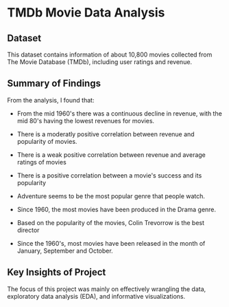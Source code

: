 # TMDb Movie Data Analysis

## Dataset

This dataset contains information of about 10,800 movies collected from The Movie Database (TMDb), including user ratings and revenue.

## Summary of Findings

From the analysis, I found that:

- From the mid 1960's there was a continuous decline in revenue, with the mid 80's having the lowest revenues for movies.

- There is a moderatly positive correlation between revenue and popularity of movies. 

- There is a weak positive correlation between revenue and average ratings of movies

- There is a positive correlation  between a movie's success and its popularity

- Adventure seems to be the most popular genre that people watch. 

- Since 1960, the most movies have been produced in the Drama genre.

- Based on the popularity of the movies, Colin Trevorrow is the best director

- Since the 1960's, most movies have been released in the month of January, September and October.


## Key Insights of Project
The focus of this project was mainly on effectively wrangling the data, exploratory data analysis (EDA), and informative visualizations. 

